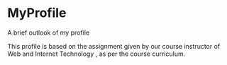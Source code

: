 # MyProfile
A brief outlook of my profile

This profile is based on the assignment given by our course instructor of Web and Internet Technology , as per the course curriculum.
